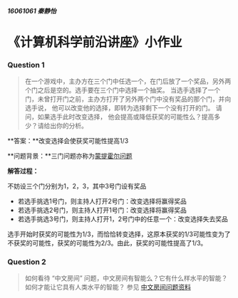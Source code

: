 ##### 16061061  秦静怡

# 《计算机科学前沿讲座》小作业

### Question 1

> 在一个游戏中，主办方在三个门中任选一个，在门后放了一个奖品，另外两个门之后是空的。选手要在三个门中选择一个抽奖。 当选手选择了一个门，未曾打开门之前，主办方打开了另外两个门中没有奖品的那个门，并向选手说， 他可以改变他的选择，即转为选择剩下一个没有打开的门。 请问，如果选手此时改变选择， 他会提高或降低获奖的可能性么？提高多少？请给出你的分析。 



**答案：**改变选择会使获奖可能性提高1/3

**问题背景：**三门问题亦称为[蒙提霍尔问题](https://baike.baidu.com/item/%E8%92%99%E6%8F%90%E9%9C%8D%E5%B0%94%E9%97%AE%E9%A2%98/10946045)

**解答过程：**

不妨设三个门分别为1，2，3，其中3号门设有奖品

* 若选手挑选1号门，则主持人打开2号门：改变选择将赢得奖品
* 若选手挑选2号门，则主持人打开1号门：改变选择将赢得奖品
* 若选手挑选3号门，则主持人打开1，2号门中的任意一个：改变选择失去奖品

选手开始时获奖的可能性为1/3，而恰恰转变选择，这原本获奖的1/3可能性变为了不获奖的可能性，获奖的可能性为2/3。由此，获奖的可能性提高了1/3。



### Question 2

> 如何看待 “中文房间” 问题，中文房间有智能么？它有什么样水平的智能？如何才能让它具有人类水平的智能？ 参见 [中文房间问题资料](https://www.bing.com/search?setmkt=zh-CN&q=%E4%B8%AD%E6%96%87%E6%88%BF%E9%97%B4+%E9%97%AE%E9%A2%98)

